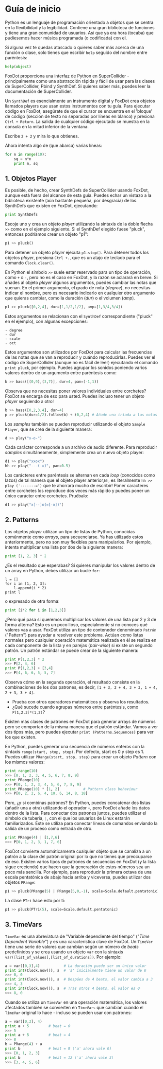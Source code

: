 # Guí­a de inicio

Python es un lenguaje de programación orientado a objetos que se centra en la flexibilidad y la legibilidad. Contiene una gran biblioteca de funciones y tiene una gran comunidad de usuarios. Así que ya era hora (tocaba) que pudiesemos hacer música programada (o codificada) con el.

Si alguna vez te quedas atascado o quieres saber más acerca de una función o clase, solo tienes que escribir `help` seguido del nombre entre paréntesis:

```python
help(object)
```

FoxDot proporciona una interfaz de Python en SuperCollider - principalmente como una abstracción rápida y fácil de usar para las clases de SuperCollider, Pbind y SynthDef. Si quieres saber más, puedes leer la documentación de SuperCollider.

Un `SynthDef` es esencialmente un instrumento digital y FoxDot crea objetos llamados players que usan estos instrumentos con tu guía. Para ejecutar código en FoxDot, asegúrate de que el cursor se encuentra en el 'bloque' de código (sección de texto no separadas por líneas en blanco) y presiona `Ctrl + Return`. La salida de cualquier código ejecutado se muestra en la consola en la mitad inferior de la ventana.

Escribe `2 + 2` y mira lo que obtienes.

Ahora intenta algo de (que abarca) varias líneas:

```python
for n in range(10):
    sq = n*n
    print n, sq
```

## 1. Objetos Player

Es posible, de hecho, crear SynthDefs de SuperCollider usando FoxDot, aunque está fuera del alcance de esta guía. Puedes echar un vistazo a la biblioteca existente (aún bastante pequeña, por desgracia) de los SynthDefs que existen en FoxDot, ejecutando:

```python
print SynthDefs
```

Escoje uno y crea un objeto *player* utilizando la sintaxis de la doble flecha `>>` como en el ejemplo siguiente. Si el SynthDef elegido fuese "pluck", entonces podríamos crear un objeto "p1":

```python
p1 >> pluck()
```

Para detener un objeto *player* ejecuta `p1.stop()`. Para detener todos los objetos *player*, presiona `Ctrl +.`, que es un atajo de teclado para el comando `Clock.clear()`.

En Python el símbolo `>>` suele estar reservado para un tipo de operación, como `+` o `-`, pero no es el caso en FoxDot, y la razón se aclarará en breve. Si añades al objeto *player* algunos argumentos, puedes cambiar las notas que suenan. En el primer argumento, el grado de nota (*degree*), no necesitas indicar el nombre, pero es necesario indicarlo en cualquier otro argumento que quieras cambiar, como la duración (*dur*) o el volumen (*amp*).

```python
p1 >> pluck([0,2,4], dur=[1,1/2,1/2], amp=[1,3/4,3/4])
```

Estos argumentos se relacionan con el `SynthDef` correspondiente ("pluck" en el ejemplo), con algunas excepciones:

    - degree
    - dur
    - scale
    - oct

Estos argumentos son utilizados por FoxDot para calcular las frecuencias de las notas que se van a reproducir y cuándo reproducirlas. Puedes ver el código de SuperCollider (aunque no es fácil de leer) ejecutando el comando `print pluck`, por ejemplo. Puedes agrupar los sonidos poniendo varios valores dentro de un argumento entre paréntesis como:

```python
b >> bass([(0,9),(3,7)], dur=4, pan=(-1,1))
```
Observa que no necesitas poner valores individuales entre corchetes? FoxDot se encarga de eso para usted. Puedes incluso tener un objeto *player* seguiendo a otro!

```python
b >> bass([0,2,3,4], dur=4)
p >> pluck(dur=1/2).follow(b) + (0,2,4) # Añade una tríada a las notas del bajo
```

Los *samples* también se pueden reproducir utilizando el objeto `Sample Player`, que se crea de la siguiente manera:

```python
d >> play("x-o-")
```

Cada carácter corresponde a un archivo de audio diferente. Para reproducir *samples* simultáneamente, simplemente crea un nuevo objeto player:

```python
d1 >> play("xxox")
hh >> play("---(-=)", pan=0.5)
```

Los carácteres entre paréntesis se alternan en cada *loop* (conocidos como lazos) de tal manera que el objeto player anterior,`hh`, es literalmente `hh >> play ('-------=')` que te ahorrará mucho de escribir! Poner caracteres entre corchetes los reproduce dos veces más rápido y puedes poner  un único carácter entre corchetes. Pruébalo:

```python
d1 >> play("x[--]o(=[-o])")
```

## 2. Patterns

Los objetos *player* utilizan un tipo de listas de Python, conocidas comúnmente como *arrays*, para secuenciarse. Ya has utilizado estos anteriormente, pero no son muy flexibles para manipularlos. Por ejemplo, intenta multiplicar una lista por dos de la siguiente manera:

```python
print [1, 2, 3] * 2
```

¿Es el resultado que esperabas? Si quieres manipular los valores dentro de un array en Python, debes utilizar un bucle `for`:

```
l = []
for i in [1, 2, 3]:
    l.append(i * 2)
print l
```
o expresado de otra forma:

```python
print [i*2 for i in [1,2,3]]
```

¿Pero qué pasa si queremos multiplicar los valores de una lista por 2 y 3 de forma alterna? Esto es un poco lioso, especialmente si no conoces qué valores vas a usar. FoxDot utiliza un tipo de contenedor denominado `Patrón` ("Pattern") para ayudar a resolver este problema. Actúan como listas normales pero cualquier operación matemática realizada en él se realiza en cada componente de la lista y en parejas (*pair-wise*) si existe un segundo patrón. Un patrón estándar se puede crear de la siguiente manera:

```python
print P[1,2,3] * 2
>>> P[2, 4, 6]
print P[1,2,3] + [3,4]
>>> P[4, 6, 6, 5, 5, 7]
```
Observa cómo en la segunda operación, el resultado consiste en la combinaciones de los dos patrones, es decir, `[1 + 3, 2 + 4, 3 + 3, 1 + 4, 2 + 3, 3 + 4]`.

 - Prueba con otros operadores matemáticos y observa los resultados.
 - ¿Qué sucede cuando agrupas números entre paréntesis, como `P[1,2,3]*(1,2)`?

Existen más clases de patrones en FoxDot para generar arrays de números pero se comportan de la misma manera que el patrón estándar. Vamos a ver dos tipos más­, pero puedes ejecutar `print (Patterns.Sequences)` para ver los que existen.

En Python, puedes generar una secuencia de números enteros con la sintaxis `range(start, stop, step)`. Por defecto, start es 0 y step es 1. Puedes utilizar `PRange(start, stop, step)` para crear un objeto *Pattern* con los mismos valores:

```python
print range(10)
>>> [0, 1, 2, 3, 4, 5, 6, 7, 8, 9]
print PRange(10)
>>> P[0, 1, 2, 3, 4, 5, 6, 7, 8, 9]
print PRange(10) * [1, 2]           # Pattern class behaviour
>>> P[0, 2, 2, 6, 4, 10, 6, 14, 8, 18]
```

Pero, ¿y si combinas patrones? En Python, puedes concatenar dos listas (añadir una a otra) utilizando el operador `+`, pero FoxDot añade los datos dentro de la lista. Para conectar dos patrones juntos, puedes utilizar el símbolo de tuberia, `|`, con el que los usuarios de Linux estarán familiarizados. Éste se utiliza para conectar líneas de comandos enviando la salida de un proceso como entrada de otro.

```python
print PRange(4) | [1,7,6]
>>> P[0, 1, 2, 3, 1, 7, 6]
```

FoxDot convierte automáticamente cualquier objeto que se canaliza a un patrón a la clase del patrón original por lo que no tienes que preocuparse de eso. Existen varios tipos de patrones de secuencias en FoxDot (y la lista sigue creciendo) que hacen que la generación de estos números sea un poco más sencilla. Por ejemplo, para reproducir la primera octava de una escala pentatónica de abajo hacia arriba y viceversa, puedes utilizar dos objetos `PRange`:

```python
p1 >> pluck(PRange(5) | PRange(5,0,-1), scale=Scale.default.pentatonic)
```

La clase `PTri` hace esto por ti:

```python
p1 >> pluck(PTri(5), scale=Scale.default.pentatonic)
```

## 3. TimeVars

`TimeVar` es una abreviatura de "Variable dependiente del tiempo" ("*Time Dependent Variable*") y es una caracterí­stica clave de FoxDot. Un `TimeVar` tiene una serie de valores que cambian según un número de *beats* predefinidos y se crea usando un objeto `var` con la sintaxis `var([list_of_values],[list_of_durations])`. Por ejemplo:

```python
a = var([0,3],4)           # La duración puede ser un único valor 
print int(Clock.now()), a  # 'a' inicialmente tiene un valor de 0
>>> 0, 0
print int(Clock.now()), a  # Despúes de 4 beats, el valor cambia a 3
>>> 4, 3
print int(Clock.now()), a  # Tras otros 4 beats, el valor es 0
>>> 8, 0
```

Cuando se utiliza un `TimeVar` en una operación matemática, los valores afectados también se convierten en `TimeVars` que cambian cuando el `TimeVar` original lo hace - incluso se pueden usar con patrones:

```python
a = var([0,3], 4)
print a + 5         # beat = 0
>>> 5
print a + 5         # beat = 4
>>> 8
b = PRange(4) + a
print b             # beat = 8 ('a' ahora vale 0)
>>> [0, 1, 2, 3]
print b             # beat = 12 ('a' ahora vale 3)
>>> [3, 4, 5, 6]
```

